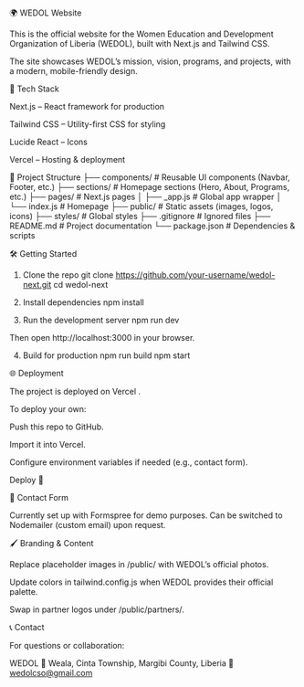 🌍 WEDOL Website

This is the official website for the Women Education and Development Organization of Liberia (WEDOL), built with Next.js and Tailwind CSS.

The site showcases WEDOL’s mission, vision, programs, and projects, with a modern, mobile-friendly design.

🚀 Tech Stack

Next.js
 – React framework for production

Tailwind CSS
 – Utility-first CSS for styling

Lucide React
 – Icons

Vercel
 – Hosting & deployment

 📂 Project Structure
├── components/        # Reusable UI components (Navbar, Footer, etc.)
├── sections/          # Homepage sections (Hero, About, Programs, etc.)
├── pages/             # Next.js pages
│   ├── _app.js        # Global app wrapper
│   └── index.js       # Homepage
├── public/            # Static assets (images, logos, icons)
├── styles/            # Global styles
├── .gitignore         # Ignored files
├── README.md          # Project documentation
└── package.json       # Dependencies & scripts

🛠️ Getting Started
1. Clone the repo
git clone https://github.com/your-username/wedol-next.git
cd wedol-next

2. Install dependencies
npm install

3. Run the development server
npm run dev


Then open http://localhost:3000
 in your browser.

4. Build for production
npm run build
npm start

🌐 Deployment

The project is deployed on Vercel
.

To deploy your own:

Push this repo to GitHub.

Import it into Vercel.

Configure environment variables if needed (e.g., contact form).

Deploy 🚀

📧 Contact Form

Currently set up with Formspree for demo purposes.
Can be switched to Nodemailer (custom email) upon request.

🖌️ Branding & Content

Replace placeholder images in /public/ with WEDOL’s official photos.

Update colors in tailwind.config.js when WEDOL provides their official palette.

Swap in partner logos under /public/partners/.

📞 Contact

For questions or collaboration:

WEDOL
📍 Weala, Cinta Township, Margibi County, Liberia
📧 wedolcso@gmail.com
